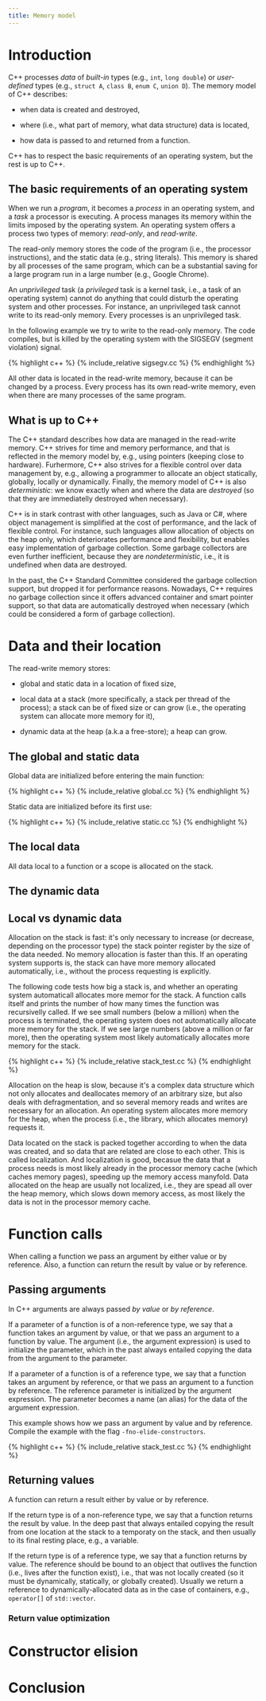 ```yaml
---
title: Memory model
---
```


# Introduction

C++ processes *data* of *built-in* types (e.g., `int`, `long double`)
or *user-defined* types (e.g., `struct A`, `class B`, `enum C`, `union
D`).  The memory model of C++ describes:

* when data is created and destroyed,

* where (i.e., what part of memory, what data structure) data is
  located,

* how data is passed to and returned from a function.

C++ has to respect the basic requirements of an operating system, but
the rest is up to C++.

## The basic requirements of an operating system

When we run a *program*, it becomes a *process* in an operating
system, and a *task* a processor is executing.  A process manages its
memory within the limits imposed by the operating system.  An
operating system offers a process two types of memory: *read-only*,
and *read-write*.

The read-only memory stores the code of the program (i.e., the
processor instructions), and the static data (e.g., string literals).
This memory is shared by all processes of the same program, which can
be a substantial saving for a large program run in a large number
(e.g., Google Chrome).

An *unprivileged* task (a *privileged* task is a kernel task, i.e., a
task of an operating system) cannot do anything that could disturb the
operating system and other processes.  For instance, an unprivileged
task cannot write to its read-only memory.  Every processes is an
unprivileged task.

In the following example we try to write to the read-only memory.  The
code compiles, but is killed by the operating system with the SIGSEGV
(segment violation) signal.

{% highlight c++ %}
{% include_relative sigsegv.cc %}
{% endhighlight %}

All other data is located in the read-write memory, because it can be
changed by a process.  Every process has its own read-write memory,
even when there are many processes of the same program.

## What is up to C++

The C++ standard describes how data are managed in the read-write
memory.  C++ strives for time and memory performance, and that is
reflected in the memory model by, e.g., using pointers (keeping close
to hardware).  Furhermore, C++ also strives for a flexible control
over data management by, e.g., allowing a programmer to allocate an
object statically, globally, locally or dynamically.  Finally, the
memory model of C++ is also *deterministic*: we know exactly when and
where the data are *destroyed* (so that they are immediatelly
destroyed when necessary).

C++ is in stark contrast with other languages, such as Java or C#,
where object management is simplified at the cost of performance, and
the lack of flexible control.  For instance, such languages allow
allocation of objects on the heap only, which deteriorates performance
and flexibility, but enables easy implementation of garbage
collection.  Some garbage collectors are even further inefficient,
because they are *nondeterministic*, i.e., it is undefined when data
are destroyed.

In the past, the C++ Standard Committee considered the garbage
collection support, but dropped it for performance reasons.  Nowadays,
C++ requires no garbage collection since it offers advanced container
and smart pointer support, so that data are automatically destroyed
when necessary (which could be considered a form of garbage
collection).

# Data and their location

The read-write memory stores:

* global and static data in a location of fixed size,

* local data at a stack (more specifically, a stack per thread of the
  process); a stack can be of fixed size or can grow (i.e., the
  operating system can allocate more memory for it),

* dynamic data at the heap (a.k.a a free-store); a heap can grow.

## The global and static data

Global data are initialized before entering the main function:

{% highlight c++ %}
{% include_relative global.cc %}
{% endhighlight %}

Static data are initialized before its first use:

{% highlight c++ %}
{% include_relative static.cc %}
{% endhighlight %}

## The local data

All data local to a function or a scope is allocated on the stack.

## The dynamic data

## Local vs dynamic data

Allocation on the stack is fast: it's only necessary to increase (or
decrease, depending on the processor type) the stack pointer register
by the size of the data needed.  No memory allocation is faster than
this.  If an operating system supports is, the stack can have more
memory allocated automatically, i.e., without the process requesting
is explicitly.

The following code tests how big a stack is, and whether an operating
system automaticall allocates more memor for the stack.  A function
calls itself and prints the number of how many times the function was
recursivelly called.  If we see small numbers (below a million) when
the process is terminated, the operating system does not automatically
allocate more memory for the stack.  If we see large numbers (above a
million or far more), then the operating system most likely
automatically allocates more memory for the stack.

{% highlight c++ %}
{% include_relative stack_test.cc %}
{% endhighlight %}

Allocation on the heap is slow, because it's a complex data structure
which not only allocates and deallocates memory of an arbitrary size,
but also deals with defragmentation, and so several memory reads and
writes are necessary for an allocation.  An operating system allocates
more memory for the heap, when the process (i.e., the library, which
allocates memory) requests it.

Data located on the stack is packed together according to when the
data was created, and so data that are related are close to each
other.  This is called localization.  And localization is good,
becasue the data that a process needs is most likely already in the
processor memory cache (which caches memory pages), speeding up the
memory access manyfold.  Data allocated on the heap are usually not
localized, i.e., they are spead all over the heap memory, which slows
down memory access, as most likely the data is not in the processor
memory cache.

# Function calls

When calling a function we pass an argument by either value or by
reference.  Also, a function can return the result by value or by
reference.

## Passing arguments

In C++ arguments are always passed *by value* or *by reference*.

If a parameter of a function is of a non-reference type, we say that a
function takes an argument by value, or that we pass an argument to a
function by value.  The argument (i.e., the argument expression) is
used to initialize the parameter, which in the past always entailed
copying the data from the argument to the parameter.

If a parameter of a function is of a reference type, we say that a
function takes an argument by reference, or that we pass an argument
to a function by reference.  The reference parameter is initialized by
the argument expression.  The parameter becomes a name (an alias) for
the data of the argument expression.

This example shows how we pass an argument by value and by reference.
Compile the example with the flag `-fno-elide-constructors`.

{% highlight c++ %}
{% include_relative stack_test.cc %}
{% endhighlight %}

## Returning values

A function can return a result either by value or by reference.

If the return type is of a non-reference type, we say that a function
returns the result by value.  In the deep past that always entailed
copying the result from one location at the stack to a temporaty on
the stack, and then usually to its final resting place, e.g., a
variable.

If the return type is of a reference type, we say that a function
returns by value.  The reference should be bound to an object that
outlives the function (i.e., lives after the function exist), i.e.,
that was not locally created (so it must be dynamically, statically,
or globally created).  Usually we return a reference to
dynamically-allocated data as in the case of containers, e.g.,
`operator[]` of `std::vector`.

### Return value optimization

# Constructor elision

# Conclusion

<!-- LocalWords: lvalue lvalues rvalue rvalues -->
<!-- LocalWords: decrementation incrementation -->
<!-- LocalWords: dereference expr unary -->
<!-- LocalWords: glvalue prvalue xvalue -->
